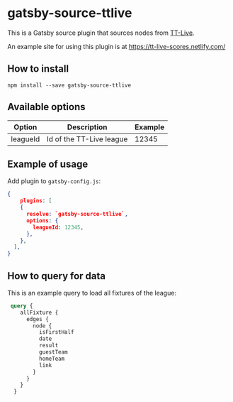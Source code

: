 # gatsby-source-ttlive
This is a Gatsby source plugin that sources nodes from [TT-Live](https://bettv.tischtennislive.de).

An example site for using this plugin is at https://tt-live-scores.netlify.com/

## How to install

```npm install --save gatsby-source-ttlive```

## Available options
| Option        | Description   | Example |
| ------------- |-------------| -------------      |
| leagueId      | Id of the TT-Live league | 12345        ||

## Example of usage

Add plugin to `gatsby-config.js`:


```json
{
    plugins: [
    {
      resolve: `gatsby-source-ttlive`,
      options: {
        leagueId: 12345,
      },
    },
  ],
}
```

## How to query for data

This is an example query to load all fixtures of the league:

```graphql
 query {
    allFixture {
      edges {
        node {
          isFirstHalf
          date
          result
          guestTeam
          homeTeam
          link
        }
      }
    }
  }
```